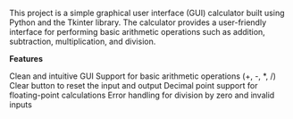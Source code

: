 This project is a simple graphical user interface (GUI) calculator built using Python and the Tkinter library. The calculator provides a user-friendly interface for performing basic arithmetic operations such as addition, subtraction, multiplication, and division.

**Features**

Clean and intuitive GUI
Support for basic arithmetic operations (+, -, *, /)
Clear button to reset the input and output
Decimal point support for floating-point calculations
Error handling for division by zero and invalid inputs
